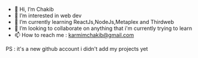 - 👋 Hi, I’m Chakib 
- 👀 I’m interested in web dev
- 🌱 I’m currently learning ReactJs,NodeJs,Metaplex and Thirdweb
- 💞️ I’m looking to collaborate on anything that i'm currently trying to learn
- 📫 How to reach me : karmimchakib@gmail.com

PS : it's a new github account i didn't add my projects yet

<!---
ChakibKarmim/ChakibKarmim is a ✨ special ✨ repository because its `README.md` (this file) appears on your GitHub profile.
You can click the Preview link to take a look at your changes.
--->
